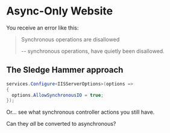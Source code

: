 # Async-Only Website

You receive an error like this:

> Synchronous operations are disallowed
>
> -- synchronous operations, have quietly been disallowed.

## The Sledge Hammer approach

```csharp
services.Configure<IISServerOptions>(options =>
{
  options.AllowSynchronousIO = true;
});
```

Or... see what synchronous controller actions you still have.

Can they *all* be converted to asynchronous?
